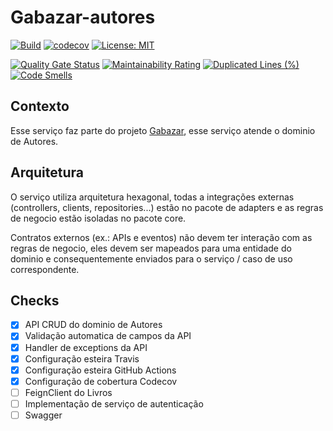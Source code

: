 # Gabazar-autores
[![Build](https://github.com/gabazar/gabazar-autores/actions/workflows/build.yml/badge.svg?branch=main)](https://github.com/gabazar/gabazar-autores/actions/workflows/build.yml)
[![codecov](https://codecov.io/gh/gabazar/gabazar-autores/branch/main/graph/badge.svg?token=JOIUBJXYJ9)](https://codecov.io/gh/gabazar/gabazar-autores)
[![License: MIT](https://img.shields.io/badge/License-MIT-yellow.svg)](https://opensource.org/licenses/MIT)

[![Quality Gate Status](https://sonarcloud.io/api/project_badges/measure?project=gabazar_gabazar-autores&metric=alert_status)](https://sonarcloud.io/summary/new_code?id=gabazar_gabazar-autores) 
[![Maintainability Rating](https://sonarcloud.io/api/project_badges/measure?project=gabazar_gabazar-autores&metric=sqale_rating)](https://sonarcloud.io/summary/new_code?id=gabazar_gabazar-autores) 
[![Duplicated Lines (%)](https://sonarcloud.io/api/project_badges/measure?project=gabazar_gabazar-autores&metric=duplicated_lines_density)](https://sonarcloud.io/summary/new_code?id=gabazar_gabazar-autores) 
[![Code Smells](https://sonarcloud.io/api/project_badges/measure?project=gabazar_gabazar-autores&metric=code_smells)](https://sonarcloud.io/summary/new_code?id=gabazar_gabazar-autores)

## Contexto
Esse serviço faz parte do projeto [Gabazar](https://github.com/gabazar/gabazar), esse serviço atende o dominio de Autores.

## Arquitetura
O serviço utiliza arquitetura hexagonal, todas a integrações externas (controllers, clients, repositories...) estão no pacote de adapters e as regras de negocio estão isoladas no pacote core. 

Contratos externos (ex.: APIs e eventos) não devem ter interação com as regras de negocio, eles devem ser mapeados para uma entidade do dominio e consequentemente enviados para o serviço / caso de uso correspondente.

## Checks

- [X] API CRUD do dominio de Autores
- [X] Validação automatica de campos da API
- [X] Handler de exceptions da API
- [X] Configuração esteira Travis
- [X] Configuração esteira GitHub Actions
- [X] Configuração de cobertura Codecov
- [ ] FeignClient do Livros
- [ ] Implementação de serviço de autenticação
- [ ] Swagger
